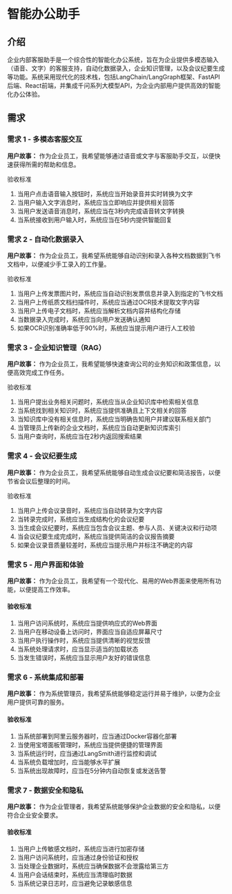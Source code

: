 # 智能办公助手

## 介绍

企业内部客服助手是一个综合性的智能化办公系统，旨在为企业提供多模态输入（语音、文字）的客服支持，自动化数据录入，企业知识管理，以及会议纪要生成等功能。系统采用现代化的技术栈，包括LangChain/LangGraph框架、FastAPI后端、React前端，并集成千问系列大模型API，为企业内部用户提供高效的智能化办公体验。

## 需求

### 需求 1 - 多模态客服交互

**用户故事：** 作为企业员工，我希望能够通过语音或文字与客服助手交互，以便快速获得所需的帮助和信息。

验收标准

1. 当用户点击语音输入按钮时，系统应当开始录音并实时转换为文字
2. 当用户输入文字消息时，系统应当立即响应并提供相关回答
3. 当用户发送语音消息时，系统应当在3秒内完成语音转文字转换
4. 当系统接收到用户输入时，系统应当在5秒内提供智能回复

### 需求 2 - 自动化数据录入

**用户故事：** 作为企业员工，我希望系统能够自动识别和录入各种文档数据到飞书文档中，以便减少手工录入的工作量。

验收标准

1. 当用户上传发票图片时，系统应当自动识别发票信息并录入到指定的飞书文档
2. 当用户上传纸质文档扫描件时，系统应当通过OCR技术提取文字内容
3. 当用户上传电子文档时，系统应当解析文档内容并结构化存储
4. 当数据录入完成时，系统应当向用户发送确认通知
5. 如果OCR识别准确率低于90%时，系统应当提示用户进行人工校验

### 需求 3 - 企业知识管理（RAG）

**用户故事：** 作为企业员工，我希望能够快速查询公司的业务知识和政策信息，以便高效完成工作任务。

验收标准

1. 当用户提出业务相关问题时，系统应当从企业知识库中检索相关信息
2. 当系统找到相关知识时，系统应当提供准确且上下文相关的回答
3. 当知识库中没有相关信息时，系统应当明确告知用户并建议联系相关部门
4. 当管理员上传新的企业文档时，系统应当自动更新知识库索引
5. 当用户查询时，系统应当在2秒内返回搜索结果

### 需求 4 - 会议纪要生成

**用户故事：** 作为企业员工，我希望系统能够自动生成会议纪要和简洁报告，以便节省会议后整理的时间。

验收标准

1. 当用户上传会议录音时，系统应当自动转录为文字内容
2. 当转录完成时，系统应当生成结构化的会议纪要
3. 当生成会议纪要时，系统应当包含会议主题、参与人员、关键决议和行动项
4. 当会议纪要生成完成时，系统应当提供简洁的会议报告摘要
5. 如果会议录音质量较差时，系统应当提示用户并标注不确定的内容

### 需求 5 - 用户界面和体验

**用户故事：** 作为企业员工，我希望有一个现代化、易用的Web界面来使用所有功能，以便提高工作效率。

#### 验收标准

1. 当用户访问系统时，系统应当提供响应式的Web界面
2. 当用户在移动设备上访问时，界面应当自适应屏幕尺寸
3. 当用户执行操作时，系统应当提供清晰的视觉反馈
4. 当系统处理请求时，应当显示适当的加载状态
5. 当发生错误时，系统应当显示用户友好的错误信息

### 需求 6 - 系统集成和部署

**用户故事：** 作为系统管理员，我希望系统能够稳定运行并易于维护，以便为企业用户提供可靠的服务。

#### 验收标准

1. 当系统部署到阿里云服务器时，应当通过Docker容器化部署
2. 当使用宝塔面板管理时，系统应当提供便捷的管理界面
3. 当系统运行时，应当通过LangSmith进行监控和调试
4. 当系统负载增加时，应当能够水平扩展
5. 当系统出现故障时，应当在5分钟内自动恢复或发送告警

### 需求 7 - 数据安全和隐私

**用户故事：** 作为企业管理者，我希望系统能够保护企业数据的安全和隐私，以便符合企业安全要求。

#### 验收标准

1. 当用户上传敏感文档时，系统应当进行加密存储
2. 当用户访问系统时，应当通过身份验证和授权
3. 当处理企业数据时，系统应当确保数据不会泄露给第三方
4. 当用户会话结束时，系统应当清理临时数据
5. 当系统记录日志时，应当避免记录敏感信息